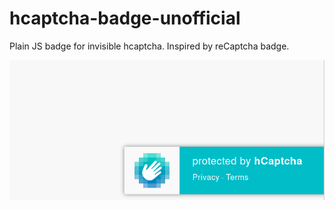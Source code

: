 # hcaptcha-badge-unofficial
Plain JS badge for invisible hcaptcha. Inspired by reCaptcha badge.

![Screenshot](screenshot.png)
